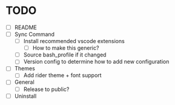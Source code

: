 # TODO
- [ ] README
- [ ] Sync Command
    - [ ] Install recommended vscode extensions
        - [ ] How to make this generic?
    - [ ] Source bash_profile if it changed
    - [ ] Version config to determine how to add new configuration
- [ ] Themes
    - [ ] Add rider theme + font support
- [ ] General
    - [ ] Release to public?
- [ ] Uninstall
